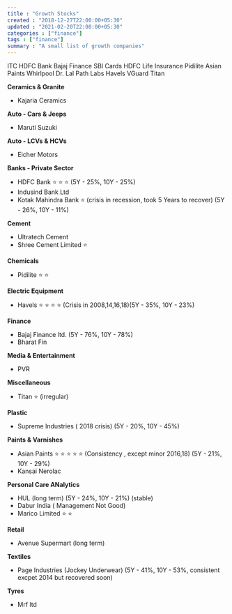 ```yaml
---
title : "Growth Stocks"
created : "2018-12-27T22:00:00+05:30"
updated : "2021-02-20T22:00:00+05:30"
categories : ["finance"]
tags : ["finance"]
summary : "A small list of growth companies"
---
```


ITC
HDFC Bank
Bajaj Finance
SBI Cards
HDFC Life Insurance
Pidilite
Asian Paints
Whirlpool
Dr. Lal Path Labs
Havels
VGuard
Titan


**Ceramics & Granite**

 * Kajaria Ceramics

**Auto - Cars & Jeeps**

 * Maruti Suzuki

**Auto - LCVs & HCVs**

 * Eicher Motors

**Banks - Private Sector**

 * HDFC Bank :star: :star: :star: (5Y - 25%, 10Y - 25%)
 * Indusind Bank Ltd
 * Kotak Mahindra Bank :star: (crisis in recession, took 5 Years to recover) (5Y - 26%, 10Y - 11%)

**Cement**

 * Ultratech Cement
 * Shree Cement Limited :star:

**Chemicals**

 * Pidilite :star: :star:

**Electric Equipment**

 * Havels :star: :star: :star: :star: (Crisis in 2008,14,16,18)(5Y - 35%, 10Y - 23%)

**Finance**

 * Bajaj Finance ltd. (5Y - 76%, 10Y - 78%)
 * Bharat Fin

**Media & Entertainment**

 * PVR

**Miscellaneous**

 * Titan :star: (irregular)

**Plastic**

 * Supreme Industries ( 2018 crisis) (5Y - 20%, 10Y - 45%)

**Paints & Varnishes**

 * Asian Paints :star: :star: :star: :star: :star: (Consistency , except minor 2016,18) (5Y - 21%, 10Y - 29%)
 * Kansai Nerolac

**Personal Care ANalytics**

 * HUL (long term) (5Y - 24%, 10Y - 21%) (stable)
 * Dabur India ( Management Not Good)
 * Marico Limited :star: :star: 

**Retail**

 * Avenue Supermart (long term)

**Textiles**

 * Page Industries (Jockey Underwear) (5Y - 41%, 10Y - 53%, consistent excpet 2014 but recovered soon) 

**Tyres**

 * Mrf ltd
